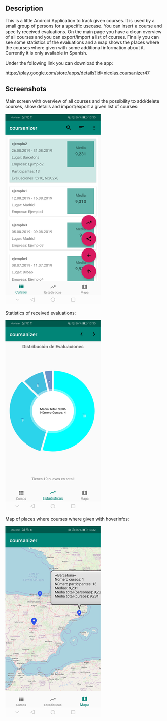 ## Description
This is a little Android Application to track given courses. It is used by a small group of persons for a specific usecase. You can insert a course and specify received evaluations. On the main page you have a clean overview of all courses and you can export/import a list of courses. Finally you can see some statistics of the evaluations and a map shows the places where the courses where given with some additional information about it. Currently it is only available in Spanish. 

Under the following link you can download the app: 

https://play.google.com/store/apps/details?id=nicolas.coursanizer47


## Screenshots 

Main screen with overview of all courses and the possibility to add/delete courses, show details and import/export a given list of courses:

<img src="Screenshots/list.jpg" alt="alt text" width="300" height="600">

Statistics of received evaluations: 

<img src="Screenshots/stats.jpg" alt="alt text" width="300" height="600">


Map of places where courses where given with hoverinfos:

<img src="Screenshots/map.jpg" alt="alt text" width="300" height="600">
